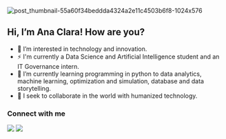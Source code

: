 ![post_thumbnail-55a60f34beddda4324a2e11c4503b6f8-1024x576](https://github.com/anacgr05/anacgr05/assets/151938722/a1c61762-f08f-4e17-99f7-c8518b292144)



## Hi, I’m Ana Clara! How are you?
- 👀 I’m interested in technology and innovation.
- ⚡ I'm currently a Data Science and Artificial Intelligence student and an IT Governance intern.
- 🌱 I’m currently learning programming in python to data analytics, machine learning, optimization and simulation, database and data storytelling.
- 💞️ I seek to collaborate in the world with humanized technology.

###  Connect with me

[![](https://upload.wikimedia.org/wikipedia/commons/thumb/c/ca/LinkedIn_logo_initials.png/40px-LinkedIn_logo_initials.png)](https://www.linkedin.com/in/ana-clara-rodrigues-1068b6272/)
[![](https://upload.wikimedia.org/wikipedia/commons/thumb/7/7e/Gmail_icon_%282020%29.svg/40px-Gmail_icon_%282020%29.svg.png)](mailto:anaclaragr05@gmail.com)



<!---
anacgr05/anacgr05 is a ✨ special ✨ repository because its `README.md` (this file) appears on your GitHub profile.
You can click the Preview link to take a look at your changes.
--->

